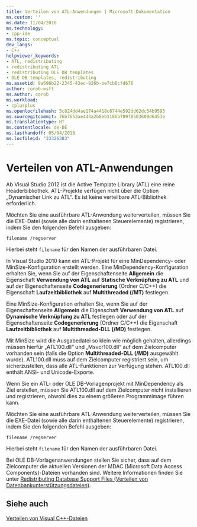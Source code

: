 ```yaml
---
title: Verteilen von ATL-Anwendungen | Microsoft-Dokumentation
ms.custom: ''
ms.date: 11/04/2016
ms.technology:
- cpp-ide
ms.topic: conceptual
dev_langs:
- C++
helpviewer_keywords:
- ATL, redistributing
- redistributing ATL
- redistributing OLE DB templates
- OLE DB templates, redistributing
ms.assetid: 9a696b22-2345-43ec-826b-be7cb8cfd676
author: corob-msft
ms.author: corob
ms.workload:
- cplusplus
ms.openlocfilehash: 5c824dd4ae174a4418c6744e592dd62dc54b9595
ms.sourcegitcommit: 76b7653ae443a2b8eb1186b789f8503609d6453e
ms.translationtype: HT
ms.contentlocale: de-DE
ms.lasthandoff: 05/04/2018
ms.locfileid: "33326383"
---
```

# <a name="redistributing-an-atl-application"></a>Verteilen von ATL-Anwendungen
Ab Visual Studio 2012 ist die Active Template Library (ATL) eine reine Headerbibliothek. ATL-Projekte verfügen nicht über die Option „Dynamischer Link zu ATL“. Es ist keine verteilbare ATL-Bibliothek erforderlich.  
  
 Möchten Sie eine ausführbare ATL-Anwendung weiterverteilen, müssen Sie die EXE-Datei (sowie alle darin enthaltenen Steuerelemente) registrieren, indem Sie den folgenden Befehl ausgeben:  
  
```  
filename /regserver  
```  
  
 Hierbei steht `filename` für den Namen der ausführbaren Datei.  
  
 In Visual Studio 2010 kann ein ATL-Projekt für eine MinDependency- oder MinSize-Konfiguration erstellt werden. Eine MinDependency-Konfiguration erhalten Sie, wenn Sie auf der Eigenschaftenseite **Allgemein** die Eigenschaft **Verwendung von ATL** auf **Statische Verknüpfung zu ATL** und auf der Eigenschaftenseite **Codegenerierung** (Ordner C/C++) die Eigenschaft **Laufzeitbibliothek** auf **Multithreaded (/MT)** festlegen.  
  
 Eine MinSize-Konfiguration erhalten Sie, wenn Sie auf der Eigenschaftenseite **Allgemein** die Eigenschaft **Verwendung von ATL** auf **Dynamische Verknüpfung zu ATL** festlegen oder auf der Eigenschaftenseite **Codegenerierung** (Ordner C/C++) die Eigenschaft **Laufzeitbibliothek** auf **Multithreaded-DLL (/MD)** festlegen.  
  
 Mit MinSize wird die Ausgabedatei so klein wie möglich gehalten, allerdings müssen hierfür „ATL100.dll“ und „Msvcr100.dll“ auf dem Zielcomputer vorhanden sein (falls die Option **Multithreaded-DLL (/MD)** ausgewählt wurde). ATL100.dll muss auf dem Zielcomputer registriert sein, um sicherzustellen, dass alle ATL-Funktionen zur Verfügung stehen. ATL100.dll enthält ANSI- und Unicode-Exporte.  
  
 Wenn Sie ein ATL- oder OLE DB-Vorlagenprojekt mit MinDependency als Ziel erstellen, müssen Sie ATL100.dll auf dem Zielcomputer nicht installieren und registrieren, obwohl dies zu einem größeren Programmimage führen kann.  
  
 Möchten Sie eine ausführbare ATL-Anwendung weiterverteilen, müssen Sie die EXE-Datei (sowie alle darin enthaltenen Steuerelemente) registrieren, indem Sie den folgenden Befehl ausgeben:  
  
```  
filename /regserver  
```  
  
 Hierbei steht `filename` für den Namen der ausführbaren Datei.  
  
 Bei OLE DB-Vorlagenanwendungen stellen Sie sicher, dass auf dem Zielcomputer die aktuellen Versionen der MDAC (Microsoft Data Access Components)-Dateien vorhanden sind. Weitere Informationen finden Sie unter [Redistributing Database Support Files (Verteilen von Datenbankunterstützungsdateien)](../ide/redistributing-database-support-files.md).  
  
## <a name="see-also"></a>Siehe auch  
 [Verteilen von Visual C++-Dateien](../ide/redistributing-visual-cpp-files.md)